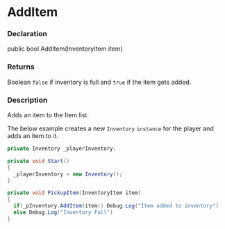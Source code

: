 # AddItem

### Declaration
public bool AddItem(InventoryItem item)

### Returns
Boolean ```false``` if inventory is full and ```true``` if the item gets added.

### Description
Adds an item to the Item list.

The below example creates a new ```Inventory``` ```instance``` for the player and adds an item to it. 
```cs
private Inventory _playerInventory;

private void Start()
{
  _playerInventory = new Inventory();
}

private void PickupItem(InventoryItem item)
{
  if(_pInventory.AddItem(item)) Debug.Log("Item added to inventory")
  else Debug.Log("Inventory Full")
}
```

